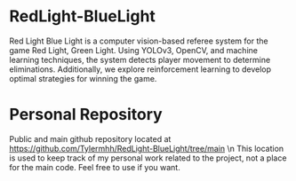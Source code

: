 # RedLight-BlueLight
Red Light Blue Light is a computer vision-based referee system for the game Red Light, Green Light. Using YOLOv3, OpenCV, and machine learning techniques, the system detects player movement to determine eliminations. Additionally, we explore reinforcement learning to develop optimal strategies for winning the game.

# Personal Repository
Public and main github repository located at https://github.com/Tylermhh/RedLight-BlueLight/tree/main
\n This location is used to keep track of my personal work related to the project, not a place for the main code. Feel free to use if you want.
